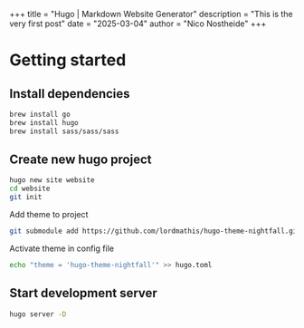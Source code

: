 +++
title = "Hugo | Markdown Website Generator"
description = "This is the very first post"
date = "2025-03-04"
author = "Nico Nostheide"
+++

# Getting started

## Install dependencies

```bash
brew install go
brew install hugo
brew install sass/sass/sass
```

## Create new hugo project

```bash
hugo new site website
cd website
git init
```

Add theme to project

```bash
git submodule add https://github.com/lordmathis/hugo-theme-nightfall.git themes/hugo-theme-nightfall
```

Activate theme in config file

```bash
echo "theme = 'hugo-theme-nightfall'" >> hugo.toml
```

## Start development server

```bash
hugo server -D
```
